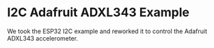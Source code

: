 # I2C Adafruit ADXL343 Example

We took the ESP32 I2C example and reworked it to control the Adafruit ADXL343 accelerometer.
